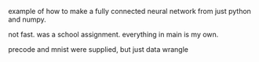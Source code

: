 example of how to make a fully connected neural network from just python and numpy.

not fast. was a school assignment. everything in main is my own.

precode and mnist were supplied, but just data wrangle